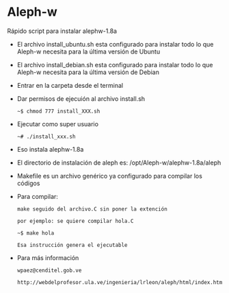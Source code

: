 # Aleph-w
Rápido script para instalar alephw-1.8a

-   El archivo install_ubuntu.sh esta configurado para instalar todo lo que Aleph-w necesita para la última versión de Ubuntu

-   El archivo install_debian.sh esta configurado para instalar todo lo que Aleph-w necesita para la última versión de Debian

-   Entrar en la carpeta desde el terminal

-   Dar permisos de ejecuión al archivo install.sh

        ~$ chmod 777 install_XXX.sh

-   Ejecutar como super usuario

        ~# ./install_xxx.sh

-   Eso instala alephw-1.8a

-   El directorio de instalación de aleph es: /opt/Aleph-w/alephw-1.8a/aleph

-   Makefile es un archivo genérico ya configurado para compilar los códigos

-   Para compilar:

        make seguido del archivo.C sin poner la extención

        por ejemplo: se quiere compilar hola.C

        ~$ make hola

        Esa instrucción genera el ejecutable

-   Para más información

        wpaez@cenditel.gob.ve

        http://webdelprofesor.ula.ve/ingenieria/lrleon/aleph/html/index.html
